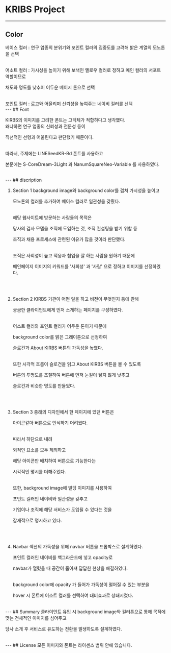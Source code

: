 # KRIBS Project


---
## Color


베이스 컬러 : 연구 업종의 분위기와 포인트 컬러의 집중도를 고려해 밝은 계열의 모노톤을 선택

<br>
어소트 컬러 : 가시성을 높이기 위해 보색인 옐로우 컬러로 정하고 메인 컬러의 서포트 역할이므로 

채도와 명도를 낮추어 어두운 베이지 톤으로 선택

<br>
포인트 컬러 : 로고와 어울리며 신뢰성을 높여주는 네이비 컬러를 선택




<br>
---
## Font


KIRBS의 이미지를 고려한 폰트는 고딕체가 적합하다고 생각했다.
<br>
왜냐하면 연구 업종의 신뢰성과 전문성 등이

직선적인 선형과 어울린다고 판단했기 때문이다.

<br>
따라서, 주제에는 LINESeedKR-Bd 폰트를 사용하고

본문에는 S-CoreDream-3Light 과 NanumSquareNeo-Variable 를 사용하였다.




<br>
---
  ## discription
  
  
  1. Section 1
      background image와 background color를 겹쳐 가시성을 높이고
     
      모노톤의 컬러를 추가하여 베이스 컬러로 일관성을 갖췄다.

  
      <br>
      해당 웹사이트에 방문하는 사람들의 목적은
     
      당사의 검사 모델을 조직에 도입하는 것, 조직 컨설팅을 받기 위함 등
     
      조직과 채용 프로세스에 관련된 이유가 많을 것이라 판단했다.

  
      <br>
      조직은 사회성이 높고 적응과 협업을 잘 하는 사람을 원하기 때문에
     
      메인페이지 이미지의 키워드를 '사회성' 과 '사람' 으로 정하고 이미지를 선정하였다.
  
  

  
      <br>  
      <br>
  2. Section 2
      KIRBS 기관이 어떤 일을 하고 비전이 무엇인지 등에 관해
     
      궁금한 클라이언트에게 먼저 소개하는 페이지를 구성하였다.
    

      <br>
      어소트 컬러와 포인트 컬러가 어두운 톤이기 때문에
     
      background color를 밝은 그레이톤으로 선정하여
     
      슬로건과 About KIRBS 버튼의 가독성을 높였다.
    

      <br>
      또한 시각적 흐름이 슬로건을 읽고 About KIRBS 버튼을 볼 수 있도록
     
      버튼의 투명도를 조절하여 버튼에 먼저 눈길이 닿지 않게 낮추고
     
      슬로건과 비슷한 명도를 만들었다.

  
  
      <br>
      <br>
  2. Section 3
      종래의 디자인에서 한 페이지에 있던 버튼은
     
      아이콘같아 버튼으로 인식하기 어려웠다.
    

      <br>
      따라서 하단으로 내려
     
      외적인 요소를 모두 제외하고
     
      해당 아이콘만 배치하여 버튼으로 기능한다는
     
      시각적인 명시를 더해주었다.
    

      <br>
      또한, background image에 빌딩 이미지를 사용하여
     
      포인트 컬러인 네이비와 일관성을 갖추고
     
      기업이나 조직에 해당 서비스가 도입될 수 있다는 것을
     
      잠재적으로 명시하고 있다.
  


      <br>
      <br>
  4. Navbar
       섹션의 가독성을 위해 navbar 버튼을 드롭박스로 설계하였다.
     
       포인트 컬러인 네이비를 백그라운드에 넣고 opacity로
     
       navbar가 열렸을 때 공간이 좁아져 답답한 현상을 해결하였다.
    

        <br>
       background color에 opacity 가 들어가 가독성이 떨어질 수 있는 부분을
     
       hover 시 폰트에 어소트 컬러를 선택하여 대비효과로 상쇄시켰다.
     



<br>
---
  ## Summary
  클라이언트 유입 시 background image와 컬러톤으로 통해 목적에 맞는 전체적인 이미지를 심어주고
  
  당사 소개 후 서비스로 유도하는 전환을 발생하도록 설계하였다.




<br>
---
  ## License
  모든 이미지와 폰트는 라이센스 범위 안에 있습니다.
  
